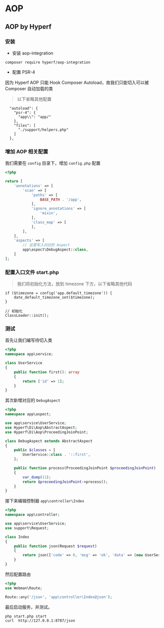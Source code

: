# AOP

## AOP by Hyperf

### 安装

- 安装 aop-integration

```shell
composer require hyperf/aop-integration
```

- 配置 PSR-4

因为 Hyperf AOP 只能 Hook Composer Autoload，故我们只能切入可以被 Composer 自动加载的类

> 以下省略其他配置

```
  "autoload": {
    "psr-4": {
      "app\\": "app/"
    },
    "files": [
      "./support/helpers.php"
    ]
  },
```

### 增加 AOP 相关配置

我们需要在 `config` 目录下，增加 `config.php` 配置

```php
<?php

return [
    'annotations' => [
        'scan' => [
            'paths' => [
                BASE_PATH . '/app',
            ],
            'ignore_annotations' => [
                'mixin',
            ],
            'class_map' => [
            ],
        ],
    ],
    'aspects' => [
        // 这里写入对应的 Aspect
        app\aspect\DebugAspect::class,
    ]
];

```

### 配置入口文件 start.php

> 我们将初始化方法，放到 timezone 下方，以下省略其他代码

```
if ($timezone = config('app.default_timezone')) {
    date_default_timezone_set($timezone);
}

// 初始化
ClassLoader::init();
```

### 测试

首先让我们编写待切入类

```php
<?php
namespace app\service;

class UserService
{
    public function first(): array
    {
        return ['id' => 1];
    }
}
```

其次新增对应的 `DebugAspect`

```php
<?php
namespace app\aspect;

use app\service\UserService;
use Hyperf\Di\Aop\AbstractAspect;
use Hyperf\Di\Aop\ProceedingJoinPoint;

class DebugAspect extends AbstractAspect
{
    public $classes = [
        UserService::class . '::first',
    ];

    public function process(ProceedingJoinPoint $proceedingJoinPoint)
    {
        var_dump(11);
        return $proceedingJoinPoint->process();
    }
}
```

接下来编辑控制器 `app\controller\Index`

```php
<?php
namespace app\controller;

use app\service\UserService;
use support\Request;

class Index
{
    public function json(Request $request)
    {
        return json(['code' => 0, 'msg' => 'ok', 'data' => (new UserService())->first()]);
    }
}
```

然后配置路由

```php
<?php
use Webman\Route;

Route::any('/json', 'app\controller\Index@json');
```

最后启动服务，并测试。

```shell
php start.php start
curl  http://127.0.0.1:8787/json
```


